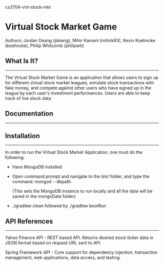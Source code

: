 cs3704-virt-stock-mkt

# Virtual Stock Market Game

Authors: Jordan Deang (jdeang), Mihir Kamani (mihirk93), Kevin Koehncke (koehncke), Philip Whitcomb (philipwh)

## What Is It?
---------------------

The Virtual Stock Market Game is an application that allows users to sign up for different virtual stock market leagues, simulate stock transactions with fake money, and compete against other users who have signed up in the league by each user's investment performances. Users are able to keep track of live stock data 

## Documentation
---------------------


## Installation
---------------------

In order to run the Virtual Stock Market Application, one must do the following:

- Have MongoDB installed 

- Open command prompt and navigate to the bin/ folder, and type the command: 
  mongod --dbpath <path to folder where you want MongoDB data to be saved>

  (This sets the MongoDB instance to run locally and all the data will be saved in the mongoData folder)

- ./gradlew clean followed by ./gradlew bootRun

## API References
---------------------

Yahoo Finance API - REST based API. Returns desired stock ticker data in JSON format based on request URL sent to API.

Spring Framework API - Core support for dependency injection, transaction management, web applications, data access, and testing.
